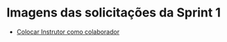# Imagens das solicitações da Sprint 1

- [Colocar Instrutor como colaborador](evidências/gitColab.png)

